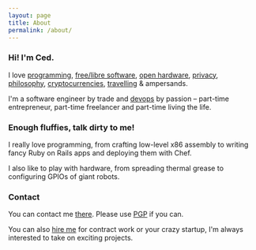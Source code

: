 ```yaml
---
layout: page
title: About
permalink: /about/
---
```


<h3>Hi! I'm Ced.</h3>

<p>
  I love
  <a href="https://github.com/infertux">programming</a>,
  <a href="https://en.wikipedia.org/wiki/Free_software">free/libre software</a>,
  <a href="https://en.wikipedia.org/wiki/Open-source_hardware">open hardware</a>,
  <a href="https://infertux.com/labs/zeyple/">privacy</a>,
  <a href="https://infertux.com/labs/lifechart/">philosophy</a>,
  <a href="https://supermarket.chef.io/cookbooks/bitcoin">cryptocurrencies</a>,
  <a href="https://en.wikipedia.org/wiki/Digital_nomad">travelling</a>
  &amp; ampersands.
</p>

<p>I'm a software engineer by trade and <a href="https://en.wikipedia.org/wiki/DevOps#DevOps_as_a_job_title">devops</a> by passion &ndash; part-time entrepreneur, part-time freelancer and part-time living the life.</p>

<h3>Enough fluffies, talk dirty to me!</h3>

<p>I really love programming,
from <span title="Did you know that `xor rax, rax` is faster than `mov rax, 0`?">crafting low-level x86 assembly</span>
to <span title="Metaprogramming is my passion.">writing fancy Ruby on Rails apps</span>
and <span title="DevOps FTW!">deploying them with Chef</span>.</p>

<p>I also like to play with hardware,
from spreading thermal grease
to configuring GPIOs of <span title="Well... not so giant.">giant</span> robots.</p>

### Contact

You can contact me <a href="mailto:cedric AT felizard.eu" data-proofer-ignore>there</a>.
Please use <a href="https://git.infertux.com/dotfiles/raw/master/0xEEC73D5809A98A9B.asc" target="_blank">PGP</a> if you can.

You can also <a href="https://www.linkedin.com/in/cedricfelizard">hire me</a> for contract work or your crazy startup, I'm always interested to take on exciting projects.
